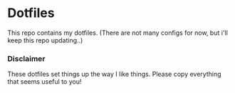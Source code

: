 # Dotfiles
This repo contains my dotfiles. (There are not many configs for now, but i'll keep this repo updating..)

### Disclaimer
These dotfiles set things up the way I like things. Please copy everything that seems useful to you!
